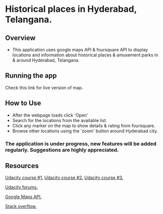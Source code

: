 # Historical places in Hyderabad, Telangana.

## Overview

* This application uses google maps API & foursquare API to display locations and information about historical places & amusement parks in & around Hyderabad, Telangana.

## Running the app

Check this link for live version of map.

## How to Use

* After the webpage loads click 'Open'
* Search for the locations from the available list.
* Click any marker on the map to show details & rating from foursquare.
* Browse other locations using the 'zoom' button around Hyderabad city.

### The application is under progress, new features will be added regularly. Suggestions are highly appreciated.

## Resources

[Udacity course #1.](https://www.udacity.com/course/intro-to-ajax--ud110)
[Udacity course #2.](https://www.udacity.com/course/javascript-design-patterns--ud989)
[Udacity course #3.](https://www.udacity.com/course/google-maps-apis--ud864)

[Udacity forums.](https://discussions.udacity.com/t/how-to-convert-mvo-pattern-code-into-knockout-pattern/202199)

[Google Maps API.](https://developers.google.com/maps/documentation/javascript/)

[Stack overflow.](http://stackoverflow.com/questions/tagged/ajax)

